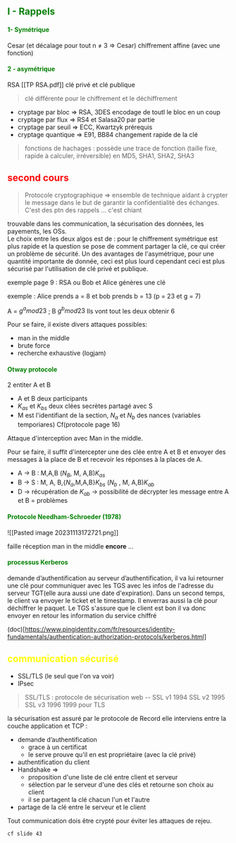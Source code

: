## <font color = green> I - Rappels </font>

#### <font color = green> 1- Symétrique </font>

Cesar (et décalage pour  tout n $\neq$ 3 $\Rightarrow$ Cesar)
chiffrement affine (avec une fonction)

#### <font color = green> 2 - asymétrique </font> 

RSA [[TP RSA.pdf]] clé privé et clé publique 

>clé différente pour le chiffrement et le déchiffrement  

- cryptage par bloc $\Rightarrow$ RSA, 3DES  encodage de toutl le bloc en un coup 
- cryptage par flux $\Rightarrow$ RS4 et Salasa20 par partie
- cryptage par seuil $\Rightarrow$ ECC, Kwartzyk prérequis 
- cryptage quantique $\Rightarrow$ E91, BB84 changement rapide de la clé

> fonctions de hachages : possède une trace de fonction (taille fixe, rapide à calculer, irréversible) en MD5, SHA1, SHA2, SHA3

## <font color = red> second cours </font>

>Protocole cryptographique => ensemble de technique aidant à crypter le message dans le but de garantir la confidentialité  des échanges. C'est des ptn des rappels ... c'est chiant 

trouvable dans les communication, la sécurisation des données, les payements, les OSs. <br> Le choix entre les deux algos est de : pour le chiffrement symétrique est plus rapide et la question se pose de comment partager la clé, ce qui créer un problème de sécurité. Un des avantages de l'asymétrique, pour une quantité importante de donnée, ceci est plus lourd cependant ceci est plus sécurisé par l'utilisation de clé privé et publique. 

exemple page 9 : RSA ou Bob et Alice génères une clé 

exemple : Alice prends a = 8 et bob prends b = 13 (p = 23 et g = 7)

A = $g^a mod 23$ ; B $g^bmod23$ 
Ils vont tout les deux obtenir 6 

Pour se faire, il existe divers attaques possibles:
- man in the middle 
- brute force 
- recherche exhaustive (logjam)

#### <font color = green> Otway protocole </font> 

2 entiter A et B 

- A et B deux participants 
- $K_{as}$ et $K_{bs}$ deux clées secrètes partagé avec S 
- M est l'identifiant de la section, $N_a$ et $N_b$ des nances (variables temporiares)
Cf(protocole page 16)

Attaque d'interception avec Man in the middle. 

Pour se faire, il suffit d'intercepter une des clée entre A et B et envoyer des messages à la place de B et recevoir les réponses à la places de A. 

- A -> B : M,A,B ($N_B$, M, A,B)$K_{as}$
- B -> S : M, A, B,{$N_a$,M,A,B}$K_{bs}$ ($N_b$ , M, A,B)$K_{ab}$ 
- D -> récupération de $K_{ab}$ -> possibilité de décrypter  les message entre A et B = problèmes

#### <font color = green> Protocole Needham-Schroeder (1978) </font>

![[Pasted image 20231113172721.png]]

faille réception man in the middle **encore** ... 

#### <font color = green> processus Kerberos </font>
demande d’authentification au serveur d’authentification, il va lui retourner une clé pour communiquer avec les TGS avec les infos de l'adresse du serveur TGT(elle aura aussi une date d'expiration). 
Dans un second temps, le client va envoyer le ticket et le timestamp. Il enverras aussi la clé pour déchiffrer le paquet. Le TGS s'assure que le client est bon il va donc envoyer en retour les information du service chiffré 

(doc)[https://www.pingidentity.com/fr/resources/identity-fundamentals/authentication-authorization-protocols/kerberos.html]

## <font color = yellow> communication sécurisé </font>
- SSL/TLS (le seul que l'on va voir)
- IPsec

> SSL/TLS : protocole de sécurisation web -- SSL v1 1994
> SSL v2 1995
> SSL v3 1996
> 1999 pour TLS 

la sécurisation est assuré par le protocole de Record elle interviens entre la couche application et TCP :

- demande d’authentification
	- grace à un certificat 
	- le serve prouve qu'il en est propriétaire (avec la clé privé)
- authentification du client 
- Handshake => 
	- proposition d'une liste de clé entre client et serveur
	- sélection par le serveur d'une des clés et retourne son choix au client 
	- il se partagent la clé chacun l'un et l'autre 
- partage de la clé entre le serveur et le client 

Tout communication dois être crypté pour éviter les attaques de rejeu. 

	cf slide 43

